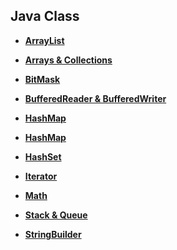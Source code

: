 ## Java Class

- **[ArrayList](https://github.com/wntjq68/algorithm-learn/tree/master/Java%20Class/ArrayList)**

- **[Arrays & Collections](https://github.com/wntjq68/algorithm-learn/tree/master/Java%20Class/Arrays%20%26%20Collections)**

- **[BitMask](https://github.com/wntjq68/algorithm-learn/tree/master/Java%20Class/BitMask)**

- **[BufferedReader & BufferedWriter](https://github.com/wntjq68/algorithm-learn/tree/master/Java%20Class/BufferedReader%20%26%20BufferedWriter)**

- **[HashMap](https://github.com/wntjq68/algorithm-learn/tree/master/Java%20Class/Hash)**

- **[HashMap](https://github.com/wntjq68/algorithm-learn/tree/master/Java%20Class/HashMap)**

- **[HashSet](https://github.com/wntjq68/algorithm-learn/tree/master/Java%20Class/HashSet)**

- **[Iterator](https://github.com/wntjq68/algorithm-learn/tree/master/Java%20Class/Iterator)**

- **[Math](https://github.com/wntjq68/algorithm-learn/tree/master/Java%20Class/Math)**

- **[Stack & Queue](https://github.com/wntjq68/algorithm-learn/tree/master/Java%20Class/Stack%20%26%20Queue)**

- **[StringBuilder](https://github.com/wntjq68/algorithm-learn/tree/master/Java%20Class/StringBuilder)**

  

  

